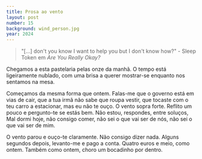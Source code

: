 ```yaml
---
title: Prosa ao vento
layout: post
number: 15
background: wind_person.jpg
year: 2024
---
```


> "[...] don't you know I want to help you but I don't know how?" - Sleep Token em *Are You Really Okay?*

Chegamos a esta pastelaria pelas onze da manhã. O tempo está ligeiramente nublado, com uma brisa a querer mostrar-se enquanto nos sentamos na mesa.

Começamos da mesma forma que ontem. Falas-me que o governo está em vias de cair, que a tua irmã não sabe que roupa vestir, que tocaste com o teu carro a estacionar, mas eu não te ouço. O vento sopra forte. Reflito um pouco e pergunto-te se estás bem. Não estou, respondes, entre soluços, Mal dormi hoje, não consigo comer, não sei o que vai ser de nós, não sei o que vai ser de mim.

O vento parou e ouço-te claramente. Não consigo dizer nada. Alguns segundos depois, levanto-me e pago a conta. Quatro euros e meio, como ontem. Também como ontem, choro um bocadinho por dentro.